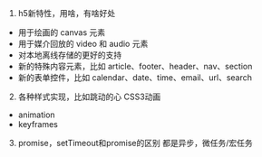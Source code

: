 1. h5新特性，用啥，有啥好处
- 用于绘画的 canvas 元素
- 用于媒介回放的 video 和 audio 元素
- 对本地离线存储的更好的支持
- 新的特殊内容元素，比如 article、footer、header、nav、section
- 新的表单控件，比如 calendar、date、time、email、url、search

2. 各种样式实现，比如跳动的心
CSS3动画
- animation
- keyframes


3. promise，setTimeout和promise的区别
都是异步，微任务/宏任务